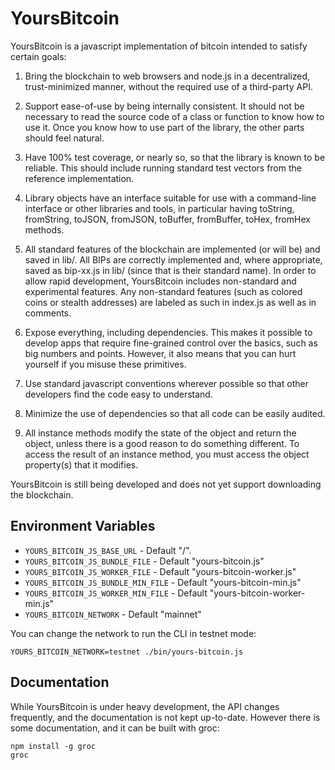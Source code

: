 YoursBitcoin
============

YoursBitcoin is a javascript implementation of bitcoin intended to satisfy
certain goals:

1. Bring the blockchain to web browsers and node.js in a decentralized,
trust-minimized manner, without the required use of a third-party API.

2. Support ease-of-use by being internally consistent. It should not be
necessary to read the source code of a class or function to know how to use it.
Once you know how to use part of the library, the other parts should feel
natural.

3. Have 100% test coverage, or nearly so, so that the library is known to be
reliable. This should include running standard test vectors from the reference
implementation.

4. Library objects have an interface suitable for use with a command-line
interface or other libraries and tools, in particular having toString,
fromString, toJSON, fromJSON, toBuffer, fromBuffer, toHex, fromHex methods.

5. All standard features of the blockchain are implemented (or will be) and
saved in lib/. All BIPs are correctly implemented and, where appropriate, saved
as bip-xx.js in lib/ (since that is their standard name). In order to allow
rapid development, YoursBitcoin includes non-standard and experimental
features.  Any non-standard features (such as colored coins or stealth
addresses) are labeled as such in index.js as well as in comments.

6. Expose everything, including dependencies. This makes it possible to develop
apps that require fine-grained control over the basics, such as big numbers and
points. However, it also means that you can hurt yourself if you misuse these
primitives.

7. Use standard javascript conventions wherever possible so that other
developers find the code easy to understand.

8. Minimize the use of dependencies so that all code can be easily audited.

9. All instance methods modify the state of the object and return the object,
unless there is a good reason to do something different. To access the result
of an instance method, you must access the object property(s) that it modifies.

YoursBitcoin is still being developed and does not yet support downloading the
blockchain.

Environment Variables
---------------------
- `YOURS_BITCOIN_JS_BASE_URL` - Default "/".
- `YOURS_BITCOIN_JS_BUNDLE_FILE` - Default "yours-bitcoin.js"
- `YOURS_BITCOIN_JS_WORKER_FILE` - Default "yours-bitcoin-worker.js"
- `YOURS_BITCOIN_JS_BUNDLE_MIN_FILE` - Default "yours-bitcoin-min.js"
- `YOURS_BITCOIN_JS_WORKER_MIN_FILE` - Default "yours-bitcoin-worker-min.js"
- `YOURS_BITCOIN_NETWORK` - Default "mainnet"

You can change the network to run the CLI in testnet mode:
```
YOURS_BITCOIN_NETWORK=testnet ./bin/yours-bitcoin.js
```

Documentation
-------------

While YoursBitcoin is under heavy development, the API changes frequently, and the
documentation is not kept up-to-date. However there is some documentation, and
it can be built with groc:

```
npm install -g groc
groc
```
